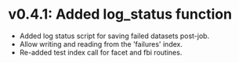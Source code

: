 # v0.4.1: Added log_status function

- Added log status script for saving failed datasets post-job.
- Allow writing and reading from the 'failures' index.
- Re-added test index call for facet and fbi routines.